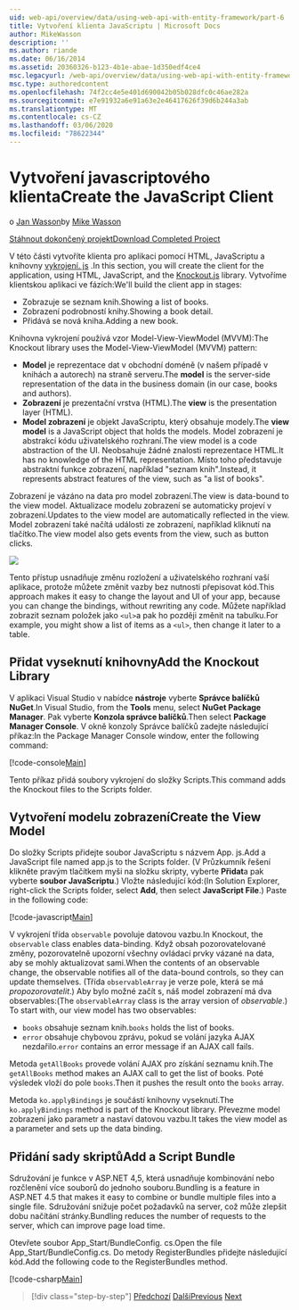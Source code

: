 ```yaml
---
uid: web-api/overview/data/using-web-api-with-entity-framework/part-6
title: Vytvoření klienta JavaScriptu | Microsoft Docs
author: MikeWasson
description: ''
ms.author: riande
ms.date: 06/16/2014
ms.assetid: 20360326-b123-4b1e-abae-1d350edf4ce4
msc.legacyurl: /web-api/overview/data/using-web-api-with-entity-framework/part-6
msc.type: authoredcontent
ms.openlocfilehash: 74f2cc4e5e401d690042b05b028dfc0c46ae282a
ms.sourcegitcommit: e7e91932a6e91a63e2e46417626f39d6b244a3ab
ms.translationtype: MT
ms.contentlocale: cs-CZ
ms.lasthandoff: 03/06/2020
ms.locfileid: "78622344"
---
```

# <a name="create-the-javascript-client"></a><span data-ttu-id="03bdd-102">Vytvoření javascriptového klienta</span><span class="sxs-lookup"><span data-stu-id="03bdd-102">Create the JavaScript Client</span></span>

<span data-ttu-id="03bdd-103">o [Jan Wasson](https://github.com/MikeWasson)</span><span class="sxs-lookup"><span data-stu-id="03bdd-103">by [Mike Wasson](https://github.com/MikeWasson)</span></span>

[<span data-ttu-id="03bdd-104">Stáhnout dokončený projekt</span><span class="sxs-lookup"><span data-stu-id="03bdd-104">Download Completed Project</span></span>](https://github.com/MikeWasson/BookService)

<span data-ttu-id="03bdd-105">V této části vytvoříte klienta pro aplikaci pomocí HTML, JavaScriptu a knihovny [vykrojení. js](http://knockoutjs.com/) .</span><span class="sxs-lookup"><span data-stu-id="03bdd-105">In this section, you will create the client for the application, using HTML, JavaScript, and the [Knockout.js](http://knockoutjs.com/) library.</span></span> <span data-ttu-id="03bdd-106">Vytvoříme klientskou aplikaci ve fázích:</span><span class="sxs-lookup"><span data-stu-id="03bdd-106">We'll build the client app in stages:</span></span>

- <span data-ttu-id="03bdd-107">Zobrazuje se seznam knih.</span><span class="sxs-lookup"><span data-stu-id="03bdd-107">Showing a list of books.</span></span>
- <span data-ttu-id="03bdd-108">Zobrazení podrobností knihy.</span><span class="sxs-lookup"><span data-stu-id="03bdd-108">Showing a book detail.</span></span>
- <span data-ttu-id="03bdd-109">Přidává se nová kniha.</span><span class="sxs-lookup"><span data-stu-id="03bdd-109">Adding a new book.</span></span>

<span data-ttu-id="03bdd-110">Knihovna vykrojení používá vzor Model-View-ViewModel (MVVM):</span><span class="sxs-lookup"><span data-stu-id="03bdd-110">The Knockout library uses the Model-View-ViewModel (MVVM) pattern:</span></span>

- <span data-ttu-id="03bdd-111">**Model** je reprezentace dat v obchodní doméně (v našem případě v knihách a autorech) na straně serveru.</span><span class="sxs-lookup"><span data-stu-id="03bdd-111">The **model** is the server-side representation of the data in the business domain (in our case, books and authors).</span></span>
- <span data-ttu-id="03bdd-112">**Zobrazení** je prezentační vrstva (HTML).</span><span class="sxs-lookup"><span data-stu-id="03bdd-112">The **view** is the presentation layer (HTML).</span></span>
- <span data-ttu-id="03bdd-113">**Model zobrazení** je objekt JavaScriptu, který obsahuje modely.</span><span class="sxs-lookup"><span data-stu-id="03bdd-113">The **view model** is a JavaScript object that holds the models.</span></span> <span data-ttu-id="03bdd-114">Model zobrazení je abstrakcí kódu uživatelského rozhraní.</span><span class="sxs-lookup"><span data-stu-id="03bdd-114">The view model is a code abstraction of the UI.</span></span> <span data-ttu-id="03bdd-115">Neobsahuje žádné znalosti reprezentace HTML.</span><span class="sxs-lookup"><span data-stu-id="03bdd-115">It has no knowledge of the HTML representation.</span></span> <span data-ttu-id="03bdd-116">Místo toho představuje abstraktní funkce zobrazení, například &quot;seznam knih&quot;.</span><span class="sxs-lookup"><span data-stu-id="03bdd-116">Instead, it represents abstract features of the view, such as &quot;a list of books&quot;.</span></span>

<span data-ttu-id="03bdd-117">Zobrazení je vázáno na data pro model zobrazení.</span><span class="sxs-lookup"><span data-stu-id="03bdd-117">The view is data-bound to the view model.</span></span> <span data-ttu-id="03bdd-118">Aktualizace modelu zobrazení se automaticky projeví v zobrazení.</span><span class="sxs-lookup"><span data-stu-id="03bdd-118">Updates to the view model are automatically reflected in the view.</span></span> <span data-ttu-id="03bdd-119">Model zobrazení také načítá události ze zobrazení, například kliknutí na tlačítko.</span><span class="sxs-lookup"><span data-stu-id="03bdd-119">The view model also gets events from the view, such as button clicks.</span></span>

![](part-6/_static/image1.png)

<span data-ttu-id="03bdd-120">Tento přístup usnadňuje změnu rozložení a uživatelského rozhraní vaší aplikace, protože můžete změnit vazby bez nutnosti přepisovat kód.</span><span class="sxs-lookup"><span data-stu-id="03bdd-120">This approach makes it easy to change the layout and UI of your app, because you can change the bindings, without rewriting any code.</span></span> <span data-ttu-id="03bdd-121">Můžete například zobrazit seznam položek jako `<ul>`a pak ho později změnit na tabulku.</span><span class="sxs-lookup"><span data-stu-id="03bdd-121">For example, you might show a list of items as a `<ul>`, then change it later to a table.</span></span>

## <a name="add-the-knockout-library"></a><span data-ttu-id="03bdd-122">Přidat vyseknutí knihovny</span><span class="sxs-lookup"><span data-stu-id="03bdd-122">Add the Knockout Library</span></span>

<span data-ttu-id="03bdd-123">V aplikaci Visual Studio v nabídce **nástroje** vyberte **Správce balíčků NuGet**.</span><span class="sxs-lookup"><span data-stu-id="03bdd-123">In Visual Studio, from the **Tools** menu, select **NuGet Package Manager**.</span></span> <span data-ttu-id="03bdd-124">Pak vyberte **Konzola správce balíčků**.</span><span class="sxs-lookup"><span data-stu-id="03bdd-124">Then select **Package Manager Console**.</span></span> <span data-ttu-id="03bdd-125">V okně konzoly Správce balíčků zadejte následující příkaz:</span><span class="sxs-lookup"><span data-stu-id="03bdd-125">In the Package Manager Console window, enter the following command:</span></span>

[!code-console[Main](part-6/samples/sample1.cmd)]

<span data-ttu-id="03bdd-126">Tento příkaz přidá soubory vykrojení do složky Scripts.</span><span class="sxs-lookup"><span data-stu-id="03bdd-126">This command adds the Knockout files to the Scripts folder.</span></span>

## <a name="create-the-view-model"></a><span data-ttu-id="03bdd-127">Vytvoření modelu zobrazení</span><span class="sxs-lookup"><span data-stu-id="03bdd-127">Create the View Model</span></span>

<span data-ttu-id="03bdd-128">Do složky Scripts přidejte soubor JavaScriptu s názvem App. js.</span><span class="sxs-lookup"><span data-stu-id="03bdd-128">Add a JavaScript file named app.js to the Scripts folder.</span></span> <span data-ttu-id="03bdd-129">(V Průzkumník řešení klikněte pravým tlačítkem myši na složku skripty, vyberte **Přidat**a pak vyberte **soubor JavaScriptu**.) Vložte následující kód:</span><span class="sxs-lookup"><span data-stu-id="03bdd-129">(In Solution Explorer, right-click the Scripts folder, select **Add**, then select **JavaScript File**.) Paste in the following code:</span></span>

[!code-javascript[Main](part-6/samples/sample2.js)]

<span data-ttu-id="03bdd-130">V vykrojení třída `observable` povoluje datovou vazbu.</span><span class="sxs-lookup"><span data-stu-id="03bdd-130">In Knockout, the `observable` class enables data-binding.</span></span> <span data-ttu-id="03bdd-131">Když obsah pozorovatelované změny, pozorovatelně upozorní všechny ovládací prvky vázané na data, aby se mohly aktualizovat sami.</span><span class="sxs-lookup"><span data-stu-id="03bdd-131">When the contents of an observable change, the observable notifies all of the data-bound controls, so they can update themselves.</span></span> <span data-ttu-id="03bdd-132">(Třída `observableArray` je verze pole, která se má *propozorovatelit*.) Aby bylo možné začít s, náš model zobrazení má dva observables:</span><span class="sxs-lookup"><span data-stu-id="03bdd-132">(The `observableArray` class is the array version of *observable*.) To start with, our view model has two observables:</span></span>

- <span data-ttu-id="03bdd-133">`books` obsahuje seznam knih.</span><span class="sxs-lookup"><span data-stu-id="03bdd-133">`books` holds the list of books.</span></span>
- <span data-ttu-id="03bdd-134">`error` obsahuje chybovou zprávu, pokud se volání jazyka AJAX nezdařilo.</span><span class="sxs-lookup"><span data-stu-id="03bdd-134">`error` contains an error message if an AJAX call fails.</span></span>

<span data-ttu-id="03bdd-135">Metoda `getAllBooks` provede volání AJAX pro získání seznamu knih.</span><span class="sxs-lookup"><span data-stu-id="03bdd-135">The `getAllBooks` method makes an AJAX call to get the list of books.</span></span> <span data-ttu-id="03bdd-136">Poté výsledek vloží do pole `books`.</span><span class="sxs-lookup"><span data-stu-id="03bdd-136">Then it pushes the result onto the `books` array.</span></span>

<span data-ttu-id="03bdd-137">Metoda `ko.applyBindings` je součástí knihovny vyseknutí.</span><span class="sxs-lookup"><span data-stu-id="03bdd-137">The `ko.applyBindings` method is part of the Knockout library.</span></span> <span data-ttu-id="03bdd-138">Převezme model zobrazení jako parametr a nastaví datovou vazbu.</span><span class="sxs-lookup"><span data-stu-id="03bdd-138">It takes the view model as a parameter and sets up the data binding.</span></span>

## <a name="add-a-script-bundle"></a><span data-ttu-id="03bdd-139">Přidání sady skriptů</span><span class="sxs-lookup"><span data-stu-id="03bdd-139">Add a Script Bundle</span></span>

<span data-ttu-id="03bdd-140">Sdružování je funkce v ASP.NET 4,5, která usnadňuje kombinování nebo rozčlenění více souborů do jednoho souboru.</span><span class="sxs-lookup"><span data-stu-id="03bdd-140">Bundling is a feature in ASP.NET 4.5 that makes it easy to combine or bundle multiple files into a single file.</span></span> <span data-ttu-id="03bdd-141">Sdružování snižuje počet požadavků na server, což může zlepšit dobu načítání stránky.</span><span class="sxs-lookup"><span data-stu-id="03bdd-141">Bundling reduces the number of requests to the server, which can improve page load time.</span></span>

<span data-ttu-id="03bdd-142">Otevřete soubor App\_Start/BundleConfig. cs.</span><span class="sxs-lookup"><span data-stu-id="03bdd-142">Open the file App\_Start/BundleConfig.cs.</span></span> <span data-ttu-id="03bdd-143">Do metody RegisterBundles přidejte následující kód.</span><span class="sxs-lookup"><span data-stu-id="03bdd-143">Add the following code to the RegisterBundles method.</span></span>

[!code-csharp[Main](part-6/samples/sample3.cs)]

> [!div class="step-by-step"]
> <span data-ttu-id="03bdd-144">[Předchozí](part-5.md)
> [Další](part-7.md)</span><span class="sxs-lookup"><span data-stu-id="03bdd-144">[Previous](part-5.md)
[Next](part-7.md)</span></span>

